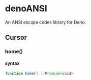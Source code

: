 # denoANSI
An ANSI escape codes library for Deno.

## Cursor

### home()
#### syntax
```ts
function home() : Promise<void>
```



